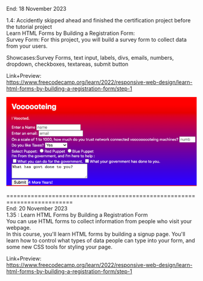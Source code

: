 End: 18 November 2023<br>

1.4: Accidently skipped ahead and finished the certification project before the tutorial project</br>
Learn HTML Forms by Building a Registration Form:<br>
Survey Form: For this project, you will build a survey form to collect data from your users.

Showcases:Survey Forms, text input, labels, divs, emails, numbers, dropdown, checkboxes, textareas, submit button<br>

Link+Preview:<br>
https://www.freecodecamp.org/learn/2022/responsive-web-design/learn-html-forms-by-building-a-registration-form/step-1

![Finished Project, passed all tests.](https://github.com/evilusean/CourseraGoogleFCC/blob/main/FCC-ResponsiveWebDesign-HTML-CSS-Grid-FlexBox/1.4RegistrationFormsHTML/VoooteForm.png)


=========================================================================</br>
End: 20 November 2023</br>
1.35 : Learn HTML Forms by Building a Registration Form </br>
You can use HTML forms to collect information from people who visit your webpage. </br>
In this course, you'll learn HTML forms by building a signup page. You'll learn how to control what types of data people can type into your form, and some new CSS tools for styling your page.</br>

Link+Preview:<br>
https://www.freecodecamp.org/learn/2022/responsive-web-design/learn-html-forms-by-building-a-registration-form/step-1
